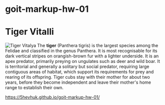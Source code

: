 # goit-markup-hw-01
# Tiger Vitalli
![Tiger Vitalya](https://images.pexels.com/photos/2642250/pexels-photo-2642250.jpeg?cs=srgb&dl=photo-of-yawing-tiger-2642250.jpg&fm=jpg)
The **tiger** (Panthera tigris) is the largest species among the Felidae and classified in the genus Panthera. It is most recognisable for its dark vertical stripes on orangish-brown fur with a lighter underside. It is an apex predator, primarily preying on ungulates such as deer and wild boar. It is territorial and generally a solitary but social predator, requiring large contiguous areas of habitat, which support its requirements for prey and rearing of its offspring. Tiger cubs stay with their mother for about two years, before they become independent and leave their mother's home range to establish their own.

https://5hevhuk.github.io/goit-markup-hw-01/

